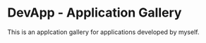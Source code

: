 # DevApp - Application Gallery

This is an applcation gallery for applications developed by myself. 
